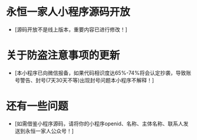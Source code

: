 # 永恒一家人小程序源码开放
- [源码开放不是线上版本，重要内容已进行修改！]

# 关于防盗注意事项的更新
- [本小程序已向微信报备，如果代码相识度达65%-74%将会认定抄袭，导致账号警告、封号(7天30天不等)出现封号问题本小程序不解释！]

# 还有一些问题
- [如需借鉴小程序源码，请将你的小程序openid、名称、主体名称、联系人发送到永恒一家人公众号！]
